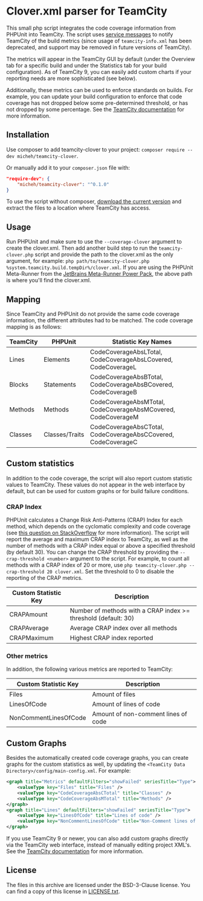 Clover.xml parser for TeamCity
==============================

This small php script integrates the code coverage information from PHPUnit into TeamCity. The script uses 
[service messages](https://confluence.jetbrains.com/display/TCD9/Build+Script+Interaction+with+TeamCity) to notify TeamCity of the build metrics 
(since usage of `teamcity-info.xml` has been deprecated, and support may be removed in future versions of TeamCity).

The metrics will appear in the TeamCity GUI by default (under the Overview tab for a specific build and under the Statistics tab for your build configuration).
As of TeamCity 9, you can easily add custom charts if your reporting needs are more sophisticated (see below).

Additionally, these metrics can be used to enforce standards on builds. For example, you can update your
build configuration to enforce that code coverage has not dropped below some pre-determined threshold, 
or has not dropped by some percentage. See the [TeamCity documentation](https://confluence.jetbrains.com/display/TCD9/Build+Failure+Conditions#BuildFailureConditions-fail-metric-change) for more information.


Installation
------------
Use composer to add teamcity-clover to your project: `composer require --dev micheh/teamcity-clover`.

Or manually add it to your `composer.json` file with:

```json
"require-dev": {
    "micheh/teamcity-clover": "^0.1.0"
}
```

To use the script without composer, [download the current version](https://github.com/micheh/teamcity-clover/archive/master.zip) and extract the files to a location where TeamCity has access.


Usage
-----
Run PHPUnit and make sure to use the `--coverage-clover` argument to create the clover.xml. Then add
another build step to run the `teamcity-clover.php` script and provide the path to the clover.xml as
the only argument, for example: `php path/to/teamcity-clover.php %system.teamcity.build.tempDir%/clover.xml`.
If you are using the PHPUnit Meta-Runner from the [JetBrains Meta-Runner Power Pack](https://github.com/JetBrains/meta-runner-power-pack/tree/master/php), the above path is where you'll find the clover.xml.

Mapping
-------
Since TeamCity and PHPUnit do not provide the same code coverage information, the different attributes
had to be matched. The code coverage mapping is as follows:

TeamCity | PHPUnit        | Statistic Key Names
-------- | -------------- | -------------------------------------------------------------
Lines    | Elements       | CodeCoverageAbsLTotal, CodeCoverageAbsLCovered, CodeCoverageL
Blocks   | Statements     | CodeCoverageAbsBTotal, CodeCoverageAbsBCovered, CodeCoverageB
Methods  | Methods        | CodeCoverageAbsMTotal, CodeCoverageAbsMCovered, CodeCoverageM
Classes  | Classes/Traits | CodeCoverageAbsCTotal, CodeCoverageAbsCCovered, CodeCoverageC


Custom statistics
-----------------
In addition to the code coverage, the script will also report custom statistic values to TeamCity. 
These values do not appear in the web interface by default, but can be used for custom graphs or for build failure conditions.

### CRAP Index ###
PHPUnit calculates a Change Risk Anti-Patterns (CRAP) Index for each method, which depends on the 
cyclomatic complexity and code coverage (see [this question on StackOverflow](https://stackoverflow.com/q/4731774) for more information).
The script will report the average and maximum CRAP index to TeamCity, as well as the number of methods 
with a CRAP index equal or above a specified threshold (by default 30). You can change the CRAP threshold 
by providing the `--crap-threshold <number>` argument to the script. For example, to count all methods 
with a CRAP index of 20 or more, use `php teamcity-clover.php --crap-threshold 20 clover.xml`.
Set the threshold to 0 to disable the reporting of the CRAP metrics.

Custom Statistic Key  | Description
--------------------- | -------------------------------------------------------------
CRAPAmount            | Number of methods with a CRAP index >= threshold (default: 30)
CRAPAverage           | Average CRAP index over all methods
CRAPMaximum           | Highest CRAP index reported


### Other metrics ###
In addition, the following various metrics are reported to TeamCity:

Custom Statistic Key  | Description
--------------------- | -----------------------------------
Files                 | Amount of files
LinesOfCode           | Amount of lines of code
NonCommentLinesOfCode | Amount of non-comment lines of code


Custom Graphs
-------------
Besides the automatically created code coverage graphs, you can create graphs for the custom statistics
as well, by updating the `<TeamCity Data Directory>/config/main-config.xml`. For example:

```xml
<graph title="Metrics" defaultFilters="showFailed" seriesTitle="Type">
    <valueType key="Files" title="Files" />
    <valueType key="CodeCoverageAbsCTotal" title="Classes" />
    <valueType key="CodeCoverageAbsMTotal" title="Methods" />
</graph>
<graph title="Lines" defaultFilters="showFailed" seriesTitle="Type">
    <valueType key="LinesOfCode" title="Lines of code" />
    <valueType key="NonCommentLinesOfCode" title="Non-Comment lines of code" />
</graph>
```

If you use TeamCity 9 or newer, you can also add custom graphs directly via the TeamCity web interface, instead of manually editing project XML's.
See the [TeamCity documentation](https://confluence.jetbrains.com/display/TCD9/Custom+Chart) for more information.


License
-------
The files in this archive are licensed under the BSD-3-Clause license.
You can find a copy of this license in [LICENSE.txt](LICENSE.txt).
